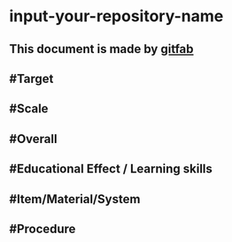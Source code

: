 # input-your-repository-name
## 
This document is made by [gitfab](http://gitfab.org)
---
#Target
---
#Scale
---
#Overall
---
#Educational Effect / Learning skills
---
#Item/Material/System
---
#Procedure
---
